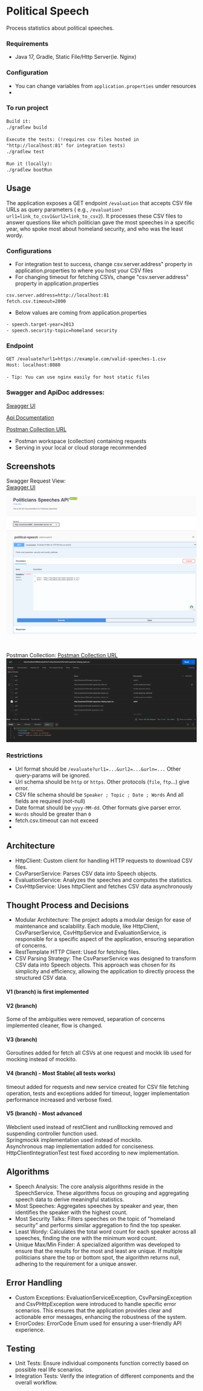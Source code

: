 # Political Speech

Process statistics about political speeches.

### Requirements

- Java 17, Gradle, Static File/Http Server(ie. Nginx)

### Configuration

- You can change variables from `application.properties` under resources
-

### To run project

```
Build it:
./gradlew build

Execute the tests: (!requires csv files hosted in "http://localhost:81" for integration tests)
./gradlew test

Run it (locally):
./gradlew bootRun
```

## Usage

The application exposes a GET endpoint `/evaluation` that accepts CSV file URLs as query parameters (
e.g., `/evaluation?url1=link_to_csv1&url2=link_to_csv2`). It processes these CSV files to answer questions like which
politician gave the most speeches in a specific year, who spoke most about homeland security, and who was the least
wordy.

### Configurations

* For integration test to success, change csv.server.address" property in application.properties to where you host your
  CSV files
* For changing timeout for fetching CSVs, change "csv.server.address" property in application.properties

```
csv.server.address=http://localhost:81
fetch.csv.timeout=2000
```

* Below values are coming from application.properties

```
- speech.target-year=2013
- speech.security-topic=homeland security
```

### Endpoint

```
GET /evaluate?url1=https://example.com/valid-speeches-1.csv
Host: localhost:8080

- Tip: Yuu can use nginx easily for host static files
```

### Swagger and ApiDoc addresses:

[Swagger UI](http://localhost:8080/swagger-ui/index.html)

[Api Documentation](http://localhost:8080/v3/api-docs)

[Postman Collection URL](https://www.postman.com/bgunay1/workspace/public-workspace/request/1152813-947921c1-691a-4d43-b70a-3284e0d0ada5)

- Postman workspace (collection) containing requests
- Serving in your local or cloud storage recommended

## Screenshots

Swagger Request View:<br />
[Swagger UI](http://localhost:8080/swagger-ui/index.html)

![img_1.png](screenshots/img_postman.png)

<br />

Postman Collection:
[Postman Collection URL](https://www.postman.com/bgunay1/workspace/public-workspace/request/1152813-947921c1-691a-4d43-b70a-3284e0d0ada5)
![img.png](screenshots/img.png)

### Restrictions

- Url format should be `/evaluate?url1=...&url2=...&urln=...` Other query-params will be ignored.
- Url schema should be `http` or `https`. Other protocols (`file`, `ftp`...) give error.
- CSV file schema should be `Speaker ; Topic ; Date ; Words` And all fields are required (not-null)
- Date format should be `yyyy-MM-dd`. Other formats give parser error.
- `Words` should be greater than `0`
- fetch.csv.timeout can not exceed
-

## Architecture

* HttpClient: Custom client for handling HTTP requests to download CSV files.
* CsvParserService: Parses CSV data into Speech objects.
* EvaluationService: Analyzes the speeches and computes the statistics.
* CsvHttpService: Uses httpClient and fetches CSV data asynchronously

## Thought Process and Decisions

* Modular Architecture: The project adopts a modular design for ease of maintenance and scalability. Each module, like
  HttpClient, CsvParserService, CsvHttpService and EvaluationService, is responsible for a specific aspect of the
  application, ensuring separation of concerns.
* RestTemplate HTTP Client: Used for fetching files.
* CSV Parsing Strategy: The CsvParserService was designed to transform CSV data into Speech objects. This approach was
  chosen for its simplicity and efficiency, allowing the application to directly process the structured CSV data.
#### V1 (branch) is first implemented
#### V2 (branch)
Some of the ambiguities were removed, separation of concerns implemented cleaner, flow is changed.
#### V3 (branch) 
Goroutines added for fetch all CSVs at one request and mockk lib used for mocking instead of mockito.
#### V4 (branch) - Most Stable( all tests works)
timeout added for requests and new service created for CSV file fetching operation, tests and exceptions added for timeout, logger implementation performance increased and verbose fixed.
#### V5 (branch) - Most advanced
Webclient used instead of restClient and runBlocking removed and suspending controller function used.<br />
Springmockk implementation used instead of mockito.<br />
Asynchronous map implementation added for conciseness.<br />
HttpClientIntegrationTest test fixed according to new implementation.


## Algorithms

* Speech Analysis: The core analysis algorithms reside in the SpeechService. These algorithms focus on grouping and
  aggregating speech data to derive meaningful statistics.
* Most Speeches: Aggregates speeches by speaker and year, then identifies the speaker with the highest count.
* Most Security Talks: Filters speeches on the topic of "homeland security" and performs similar aggregation to find the
  top speaker.
* Least Wordy: Calculates the total word count for each speaker across all speeches, finding the one with the minimum
  word count.
* Unique Max/Min Finder: A specialized algorithm was developed to ensure that the results for the most and least are
  unique. If multiple politicians share the top or bottom spot, the algorithm returns null, adhering to the requirement
  for a unique answer.

## Error Handling

* Custom Exceptions: EvaluationServiceException, CsvParsingException and CsvPHttpException were introduced to handle
  specific error scenarios. This ensures that the application provides clear and actionable error messages, enhancing
  the robustness of the system.
* ErrorCodes: ErrorCode Enum used for ensuring a user-friendly API experience.

## Testing

* Unit Tests: Ensure individual components function correctly based on possible real life scenarios.
* Integration Tests: Verify the integration of different components and the overall workflow.
